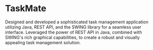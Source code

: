 # TaskMate
Designed and developed a sophisticated task management application utilizing Java, REST API, and the SWING library for a seamless user interface.
Leveraged the power of REST API in Java, combined with SWING's rich graphical capabilities, to create a robust and visually appealing task management solution.
